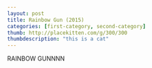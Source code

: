 ```yaml
---
layout: post
title: Rainbow Gun (2015)
categories: [first-category, second-category]
thumb: http://placekitten.com/g/300/300
thumbdescription: "this is a cat"
---
```


RAINBOW GUNNNN